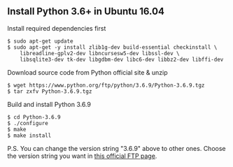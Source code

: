## Install Python 3.6+ in Ubuntu 16.04

Install required dependencies first

```
$ sudo apt-get update
$ sudo apt-get -y install zlib1g-dev build-essential checkinstall \
    libreadline-gplv2-dev libncursesw5-dev libssl-dev \
    libsqlite3-dev tk-dev libgdbm-dev libc6-dev libbz2-dev libffi-dev
```

Download source code from Python official site & unzip

```
$ wget https://www.python.org/ftp/python/3.6.9/Python-3.6.9.tgz
$ tar zxfv Python-3.6.9.tgz
```

Build and install Python 3.6.9

```
$ cd Python-3.6.9
$ ./configure
$ make
$ make install
```

P.S. You can change the version string "3.6.9" above to other ones. Choose the version string you want in [this official FTP page][1].

[1]: https://www.python.org/ftp/python

